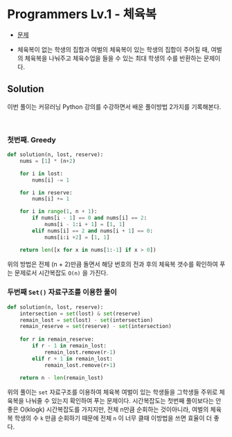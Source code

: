 # Programmers Lv.1 - 체육복

- [문제](https://programmers.co.kr/learn/courses/30/lessons/42862)

- 체육복이 없는 학생의 집합과 여벌의 체육복이 있는 학생의 집합이 주어질 때, 여벌의 체육복을 나눠주고 체육수업을 들을 수 있는 최대 학생의 수를 반환하는 문제이다.

## Solution

이번 풀이는 커뮤러닝 Python 강의를 수강하면서 배운 풀이방법 2가지를 기록해본다.

<br>

### 첫번째. Greedy

```python
def solution(n, lost, reserve):
    nums = [1] * (n+2)

    for i in lost:
        nums[i] -= 1

    for i in reserve:
        nums[i] += 1

    for i in range(1, n + 1):
        if nums[i - 1] == 0 and nums[i] == 2:
            nums[i - 1:i + 1] = [1, 1]
        elif nums[i] == 2 and nums[i + 1] == 0:
            nums[i:i +2] = [1, 1]

    return len([x for x in nums[1:-1] if x > 0])
```

위의 방법은 전체 (n + 2)만큼 돌면서 해당 번호의 전과 후의 체육복 갯수를 확인하여 푸는 문제로서
시간복잡도 `O(n)` 을 가진다.


### 두번째 `Set()` 자료구조를 이용한 풀이

```python
def solution(n, lost, reserve):
    intersection = set(lost) & set(reserve)
    remain_lost = set(lost) - set(intersection)
    remain_reserve = set(reserve) - set(intersection)
    
    for r in remain_reserve:
        if r - 1 in remain_lost:
            remain_lost.remove(r-1)
        elif r + 1 in remain_lost:
            remain_lost.remove(r+1)
            
    return n - len(remain_lost)
```

위의 풀이는 `set` 자료구조를 이용하여 체육복 여벌이 있는 학생들을 그학생들 주위로 체육복을 나눠줄 수 있는지 확인하여 푸는 문제이다.
시간복잡도는 첫번째 풀이보다는 안좋은 O(klogk) 시간복잡도를 가지지만, 전체 n만큼 순회하는 것이아니라,
여벌의 체육복 학생의 수 `k` 만큼 순회하기 때문에 전체 `n` 이 너무 클때 이방법을 쓰면 효율이 더 좋다. 